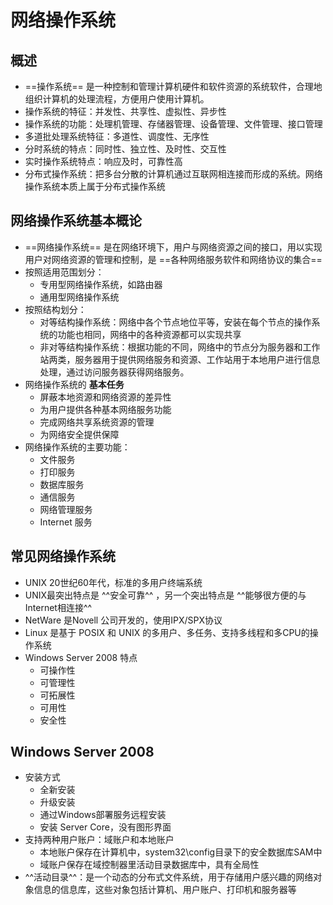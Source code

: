 # 网络操作系统
## 概述
* ==操作系统== 是一种控制和管理计算机硬件和软件资源的系统软件，合理地组织计算机的处理流程，方便用户使用计算机。
* 操作系统的特征：并发性、共享性、虚拟性、异步性
* 操作系统的功能：处理机管理、存储器管理、设备管理、文件管理、接口管理
* 多道批处理系统特征：多道性、调度性、无序性
* 分时系统的特点：同时性、独立性、及时性、交互性
* 实时操作系统特点：响应及时，可靠性高
* 分布式操作系统：把多台分散的计算机通过互联网相连接而形成的系统。网络操作系统本质上属于分布式操作系统

## 网络操作系统基本概论
* ==网络操作系统== 是在网络环境下，用户与网络资源之间的接口，用以实现用户对网络资源的管理和控制，是 ==各种网络服务软件和网络协议的集合==
* 按照适用范围划分：
    * 专用型网络操作系统，如路由器
    * 通用型网络操作系统
* 按照结构划分：
    * 对等结构操作系统：网络中各个节点地位平等，安装在每个节点的操作系统的功能也相同，网络中的各种资源都可以实现共享
    * 非对等结构操作系统：根据功能的不同，网络中的节点分为服务器和工作站两类，服务器用于提供网络服务和资源、工作站用于本地用户进行信息处理，通过访问服务器获得网络服务。
* 网络操作系统的 __基本任务__
    * 屏蔽本地资源和网络资源的差异性
    * 为用户提供各种基本网络服务功能
    * 完成网络共享系统资源的管理
    * 为网络安全提供保障
* 网络操作系统的主要功能：
    * 文件服务
    * 打印服务
    * 数据库服务
    * 通信服务
    * 网络管理服务
    * Internet 服务
## 常见网络操作系统
* UNIX 20世纪60年代，标准的多用户终端系统
* UNIX最突出特点是 ^^安全可靠^^ ，另一个突出特点是 ^^能够很方便的与Internet相连接^^
* NetWare 是Novell 公司开发的，使用IPX/SPX协议
* Linux 是基于 POSIX 和 UNIX 的多用户、多任务、支持多线程和多CPU的操作系统
* Windows Server 2008 特点
    * 可操作性
    * 可管理性
    * 可拓展性
    * 可用性
    * 安全性
## Windows Server 2008
* 安装方式
    * 全新安装
    * 升级安装
    * 通过Windows部署服务远程安装
    * 安装 Server Core，没有图形界面
* 支持两种用户账户：域账户和本地账户
    * 本地账户保存在计算机中，system32\config目录下的安全数据库SAM中
    * 域账户保存在域控制器里活动目录数据库中，具有全局性
* ^^活动目录^^：是一个动态的分布式文件系统，用于存储用户感兴趣的网络对象信息的信息库，这些对象包括计算机、用户账户、打印机和服务器等
